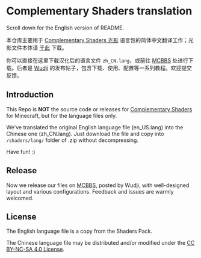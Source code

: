 # Complementary Shaders translation
Scroll down for the English version of README.

本仓库主要用于 [Complementary Shaders 光影](https://www.curseforge.com/minecraft/customization/complementary-shaders) 语言包的简体中文翻译工作；光影文件本体请 [于此](https://www.curseforge.com/minecraft/customization/complementary-shaders/files) 下载。

你可以直接在这里下载汉化后的语言文件 `zh_CN.lang`，或前往 [MCBBS](https://www.mcbbs.net/thread-1262472-1-1.html) 处进行下载。后者是 [Wudji](https://github.com/Wudji) 的发布帖子，包含下载、使用、配置等一系列教程。欢迎提交反馈。

## Introduction
This Repo is **NOT** the source code or releases for [Complementary Shaders](https://www.curseforge.com/minecraft/customization/complementary-shaders) for Minecraft, but for the language files only.

We've translated the original English language file (en_US.lang) into the Chinese one (zh_CN.lang). Just download the file and copy into `/shaders/lang/` folder of .zip without decompressing.

Have fun! :)

## Release
Now we release our files on [MCBBS](https://www.mcbbs.net/thread-1262472-1-1.html), posted by Wudji, with well-designed layout and various configurations. Feedback and issues are warmly welcomed.

## License
The English language file is a copy from the Shaders Pack.

The Chinese language file may be distributed and/or modified under the [CC BY-NC-SA 4.0 License](https://creativecommons.org/licenses/by-nc-sa/4.0/).
